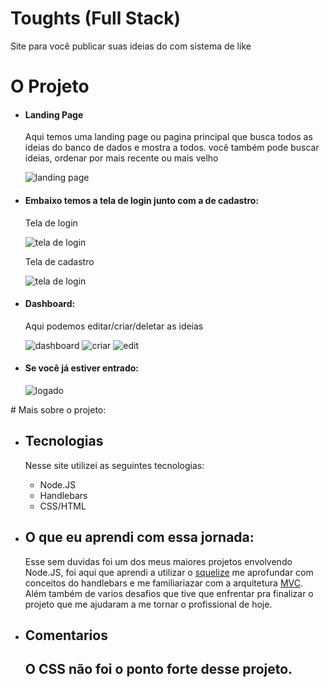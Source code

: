# Toughts (Full Stack)
Site para você publicar suas ideias do com sistema de like

# O Projeto
<ul>
  <li>
    <h4>
      Landing Page
    </h4>
    <p>Aqui temos uma landing page ou pagina principal que busca todos as ideias do banco de dados e mostra a todos. você também pode buscar ideias, ordenar por mais recente ou mais velho</p>
    <img src="https://i.imgur.com/HUlxiJL.png" alt="landing page"/>
  </li>
  <li>
    <h4>
      Embaixo temos a tela de login junto com a de cadastro:
    </h4>
    <p>Tela de login</p>
    <img src="https://i.imgur.com/NJExTYm.png" alt="tela de login"/>
    <p>Tela de cadastro</p>
    <img src="https://i.imgur.com/Eo4NjcC.png" alt="tela de login"/>
  </li>
  <li>
    <h4>
    Dashboard:
    </h4>
    <p>Aqui podemos editar/criar/deletar as ideias</p>
    <img src="https://i.imgur.com/yQsoxZ4.png" alt="dashboard"/>
    <img src="https://i.imgur.com/WeVO31X.png" alt="criar" />
    <img src="https://i.imgur.com/gvLTClP.png" alt="edit"/>
  </li>
  <li>
    <h4>
      Se você já estiver entrado:
    </h4>
    <img src="https://i.imgur.com/FOAuDg2.png" alt="logado"/>
  </li>
  </ul>
# Mais sobre o projeto:
<ul>
  <li>
    <h2>
      Tecnologias
    </h2>
    <p>
      Nesse site utilizei as seguintes tecnologias: 
    </p>
    <ul>
      <li>
        Node.JS
      </li>
      <li>
        Handlebars
      </li>
      <li>
        CSS/HTML
      </li>
    </ul>
  </li>
  <li>
    <h2>
    O que eu aprendi com essa jornada:    
    </h2>
    <p>
    Esse sem duvidas foi um dos meus maiores projetos envolvendo Node.JS, foi aqui que aprendi a utilizar o <a target="_blank" href="https://sequelize.org">squelize</a> me aprofundar com conceitos do handlebars e me familiariazar com a arquitetura <a target="_blank" href="https://www.lewagon.com/pt-BR/blog/o-que-e-padrao-mvc#:~:text=O%20MVC%20é%20uma%20sigla,sejam%20mais%20rápidas%20e%20dinâmicas.">MVC</a>. Além também de varios desafios que tive que enfrentar pra finalizar o projeto que me ajudaram a me tornar o profissional de hoje.
    </p>
  </li>
  <li>
    <h2>Comentarios<h2>
      <p>O CSS não foi o ponto forte desse projeto.</p>
  </li>
 </ul>
 

